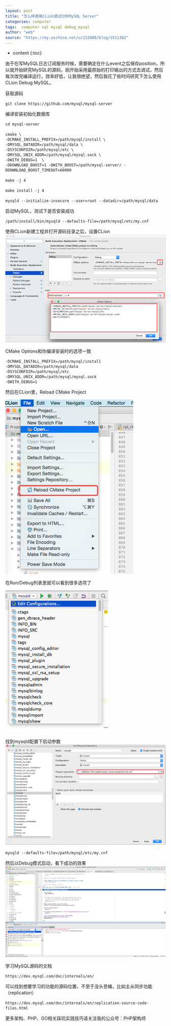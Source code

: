 ```yaml
---
layout: post
title: "怎么样使用CLion调试分析MySQL Server"
categories: computer
tags:  computer sql mysql debug_mysql
author: "web"
source: "https://my.oschina.net/u/222608/blog/1511382"
---
```


* content
{:toc}

由于在写MySQL日志订阅服务时候，需要确定在什么event之后保存position，所以就开始研究MySQL的源码，刚开始采用最原始的打印输出的方式去调试，然后每次改完编译运行，效率好低，让我很绝望，然后我花了些时间研究下怎么使用CLion Debug MySQL。

获取源码

    git clone https://github.com/mysql/mysql-server
    

编译安装初始化数据库

    cd mysql-server
    
    cmake \
    -DCMAKE_INSTALL_PREFIX=/path/mysql/install \
    -DMYSQL_DATADIR=/path/mysql/data \
    -DSYSCONFDIR=/path/mysql/etc \
    -DMYSQL_UNIX_ADDR=/path/mysql/mysql.sock \
    -DWITH_DEBUG=1  \
    -DDOWNLOAD_BOOST=1 -DWITH_BOOST=/path/mysql-server/ -DDOWNLOAD_BOOST_TIMEOUT=60000
    
    make -j 4 
    
    make install -j 4
    
    mysqld --initialize-insecure --user=root --datadir=/path/mysql/data
    
    

启动MySQL，测试下是否安装成功 

    /path/install/bin/mysqld --defaults-file=/path/mysql/etc/my.cnf
    

使用CLion新建工程并打开源码目录之后，设置CLion ![设置CLion CMake选项](/image/mysql/2019-06-09-how-to-debug-mysql-server-with-clion-1.png "设置CLion CMake选项")

CMake Options和你编译安装时的选项一致

    -DCMAKE_INSTALL_PREFIX=/path/mysql/install 
    -DMYSQL_DATADIR=/path/mysql/data 
    -DSYSCONFDIR=/path/mysql/etc 
    -DMYSQL_UNIX_ADDR=/path/mysql/mysql.sock 
    -DWITH_DEBUG=1  
    

然后在CLion里，Reload CMake Project

![Reload CMake Project](/image/mysql/2019-06-09-how-to-debug-mysql-server-with-clion-2.png "Reload CMake Project")

在Run/Debug列表里就可以看到很多选项了

![Run/Debug](/image/mysql/2019-06-09-how-to-debug-mysql-server-with-clion-3.png "Run/Debug")

找到mysqld配置下启动参数 ![mysqld配置下启动参数](/image/mysql/2019-06-09-how-to-debug-mysql-server-with-clion-4.png "mysqld配置下启动参数")

    mysqld --defaults-file=/path/mysql/etc/my.cnf
    

然后以Debug模式启动，看下成功的效果 ![Debug模式启动](/image/mysql/2019-06-09-how-to-debug-mysql-server-with-clion-5.png "Debug模式启动")

学习MySQL源码的文档

    https://dev.mysql.com/doc/internals/en/
    

可以找到想要学习的功能的源码位置，不至于没头苍蝇，比如主从同步功能（replication） 

    https://dev.mysql.com/doc/internals/en/replication-source-code-files.html
    

更多架构、PHP、GO相关踩坑实践技巧请关注我的公众号：PHP架构师



